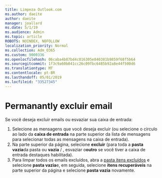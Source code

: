 ```yaml
---
title: Limpeza Outlook.com
ms.author: daeite
author: daeite
manager: joallard
ms.date: 5/1/19
ms.audience: Admin
ms.topic: article
ROBOTS: NOINDEX, NOFOLLOW
localization_priority: Normal
ms.collection: Adm_O365
ms.custom: 9000336
ms.openlocfilehash: 06caba4b87bd4c016305e840381b9859f68f5b64
ms.sourcegitcommit: 1f3c9a60b041cc26c09fbc6485b92a8e44f500d6
ms.translationtype: MT
ms.contentlocale: pt-BR
ms.lasthandoff: 05/01/2019
ms.locfileid: "33527345"
---
```

# <a name="permanantly-delete-email"></a>Permanantly excluir email

Se você deseja excluir emails ou esvaziar sua caixa de entrada:

1. Selecione as mensagens que você deseja excluir (ou selecione o círculo ao lado da **caixa de entrada** na parte superior da lista de mensagens para selecionar todas as mensagens na caixa de entrada).
1. Na parte superior da página, selecione **excluir** (para toda a **pasta vazia**da pasta ou **vazia** / , esvaziar o**outro** se você tiver a caixa de entrada destaques habilitada).
1. Para limpar todos os emails excluídos, abra a [pasta itens excluídos](https://outlook.live.com/mail/deleteditems) e selecione **pasta vazia**e, em seguida, selecione **itens recuperáveis** na parte superior da página e selecione **pasta vazia** novamente.